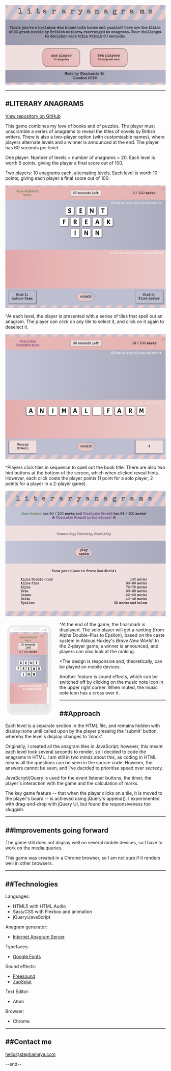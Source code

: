 ![Title Page](/READMEimages/titlepage.png)

------------------------------------------------------------------------------------------------------------------------
#LITERARY ANAGRAMS
------------------------------------------------------------------------------------------------------------------------

[View repository on GitHub](https://github.com/stephslye/literary-anagram-game)

This game combines my love of books and of puzzles. The player must unscramble a series of anagrams to reveal the titles of novels by British writers. There is also a two-player option (with customisable names), where players alternate levels and a winner is announced at the end. The player has 60 seconds per level.

One player:
Number of levels = number of anagrams = 20.
Each level is worth 5 points, giving the player a final score out of 100.

Two players:
10 anagrams each, alternating levels.
Each level is worth 10 points, giving each player a final score out of 100.

![Level](/READMEimages/anagram.png)

^At each level, the player is presented with a series of tiles that spell out an anagram. The player can click on any tile to select it, and click on it again to deselect it.

![Level completed](/READMEimages/answer.png)

^Players click tiles in sequence to spell out the book title. There are also two hint buttons at the bottom of the screen, which when clicked reveal hints. However, each click costs the player points (1 point for a solo player, 2 points for a player in a 2-player game).

![Result](/READMEimages/result.png)
<img src="/READMEimages/mobile.png" alt="mobile" style="width: 150px; float: left; padding: 20px 20px 0 0" />

^At the end of the game, the final mark is displayed. The solo player will get a ranking (from Alpha Double-Plus to Epsilon), based on the caste system in Aldous Huxley's *Brave New World*. In the 2-player game, a winner is announced, and players can also look at the ranking.

<The design is responsive and, theoretically, can be played on mobile devices.

Another feature is sound effects, which can be switched off by clicking on the music note icon in the upper right corner. When muted, the music note icon has a cross over it.

-------------------------------------------------------------------------------------------------------------------------
##Approach
-------------------------------------------------------------------------------------------------------------------------
Each level is a separate section in the HTML file, and remains hidden with display:none until called upon by the player pressing the 'submit' button, whereby the level's display changes to 'block'.

Originally, I created all the anagram tiles in JavaScript; however, this meant each level took several seconds to render, so I decided to code the anagrams in HTML. I am still in two minds about this, as coding in HTML means all the questions can be seen in the source code. However, the answers cannot be seen, and I've decided to prioritise speed over secrecy.

JavaScript/jQuery is used for the event listener buttons, the timer, the player's interaction with the game and the calculation of marks.

The key game feature -- that when the player clicks on a tile, it is moved to the player's board -- is achieved using jQuery's append(). I experimented with drag-and-drop with jQuery UI, but found the responsiveness too sluggish.

-------------------------------------------------------------------------------------------------------------------------
##Improvements going forward
-------------------------------------------------------------------------------------------------------------------------
The game still does not display well on several mobile devices, so I have to work on the media queries.

This game was created in a Chrome browser, so I am not sure if it renders well in other browsers.

-------------------------------------------------------------------------------------------------------------------------
##Technologies
-------------------------------------------------------------------------------------------------------------------------
Languages:
* HTML5 with HTML Audio
* Sass/CSS with Flexbox and animation
* jQuery/JavaScript

Anagram generator:
* [Internet Anagram Server](https://wordsmith.org/anagram/)

Typefaces:
* [Google Fonts](http://fonts.google.com)

Sound effects:
* [Freesound](http://freesound.org)
* [ZapSplat](http://zapsplat.com)

Text Editor:
* Atom

Browser:
* Chrome

-------------------------------------------------------------------------------------------------------------------------
##Contact me
-------------------------------------------------------------------------------------------------------------------------

hello@stephanieye.com

--end--
